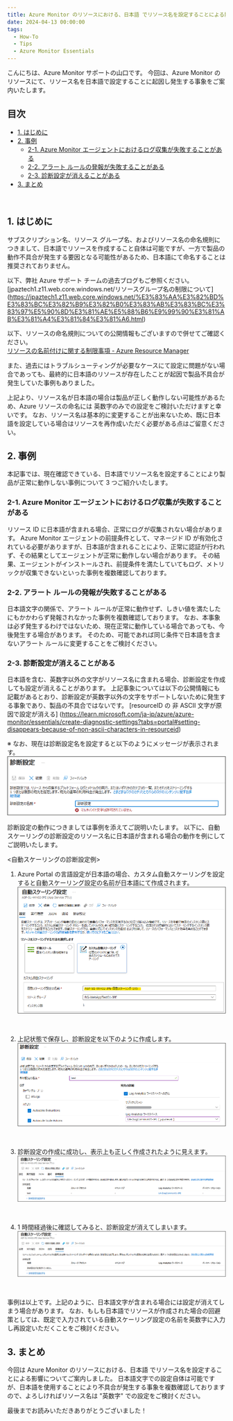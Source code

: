 ```yaml
---
title: Azure Monitor のリソースにおける、日本語 でリソース名を設定することによる影響
date: 2024-04-13 00:00:00
tags:
  - How-To
  - Tips
  - Azure Monitor Essentials
---
```


こんにちは、Azure Monitor サポートの山口です。
今回は、Azure Monitor のリソースにて、リソース名を日本語で設定することに起因し発生する事象をご案内いたします。
<br>

<!-- more -->
## 目次
- [1. はじめに](#1-はじめに)
- [2. 事例](#2-事例)
  - [2-1. Azure Monitor エージェントにおけるログ収集が失敗することがある](#2-1-AzureMonitorエージェントにおけるログ収集が失敗することがある)
  - [2-2. アラート ルールの発報が失敗することがある](#2-2-アラートルールの発報が失敗することがある)
  - [2-3. 診断設定が消えることがある](#2-3-診断設定が消えることがある)
- [3. まとめ](#3-まとめ)
<br>

## 1. はじめに
サブスクリプション名、リソース グループ名、およびリソース名の命名規則につきまして、日本語でリソースを作成すること自体は可能ですが、一方で製品の動作不具合が発生する要因となる可能性があるため、日本語にて命名することは推奨されておりません。

以下、弊社 Azure サポート チームの過去ブログもご参照ください。
[jpaztech1.z11.web.core.windows.net/リソースグループ名の制限について]<br>(https://jpaztech1.z11.web.core.windows.net/%E3%83%AA%E3%82%BD%E3%83%BC%E3%82%B9%E3%82%B0%E3%83%AB%E3%83%BC%E3%83%97%E5%90%8D%E3%81%AE%E5%88%B6%E9%99%90%E3%81%AB%E3%81%A4%E3%81%84%E3%81%A6.html)

以下、リソースの命名規則についての公開情報もございますので併せてご確認ください。<br>
[リソースの名前付けに関する制限事項 - Azure Resource Manager](https://learn.microsoft.com/ja-jp/azure/azure-resource-manager/management/resource-name-rules)

また、過去にはトラブルシューティングが必要なケースにて設定に問題がない場合であっても、最終的に日本語のリソースが存在したことが起因で製品不具合が発生していた事例もありました。

上記より、リソース名が日本語の場合は製品が正しく動作しない可能性があるため、Azure リソースの命名には 英数字のみでの設定をご検討いただけますと幸いです。
なお、リソース名は基本的に変更することが出来ないため、既に日本語を設定している場合はリソースを再作成いただく必要がある点はご留意ください。
<br>

## 2. 事例
本記事では、現在確認できている、日本語でリソース名を設定することにより製品が正常に動作しない事例について 3 つご紹介いたします。 
<br>

### 2-1. Azure Monitor エージェントにおけるログ収集が失敗することがある
リソース ID に日本語が含まれる場合、正常にログが収集されない場合があります。 
Azure Monitor エージェントの前提条件として、マネージド ID が有効化されている必要がありますが、日本語が含まれることにより、正常に認証が行われず、その結果としてエージェントが正常に動作しない場合があります。
その結果、エージェントがインストールされ、前提条件を満たしていてもログ、メトリックが収集できないといった事例を複数確認しております。
<br>

### 2-2. アラート ルールの発報が失敗することがある
日本語文字の関係で、アラート ルールが正常に動作せず、しきい値を満たしたにもかかわらず発報されなかった事例を複数確認しております。
なお、本事象は必ず発生するわけではないため、現在正常に動作している場合であっても、今後発生する場合があります。
そのため、可能であれば同じ条件で日本語を含まないアラート ルールに変更することをご検討ください。
<br>

### 2-3. 診断設定が消えることがある
日本語を含む、英数字以外の文字がリソース名に含まれる場合、診断設定を作成しても設定が消えることがあります。
上記事象については以下の公開情報にも記載があるとおり、診断設定が英数字以外の文字をサポートしないために発生する事象であり、製品の不具合ではないです。
[resourceID の 非 ASCII 文字が原因で設定が消える]
(https://learn.microsoft.com/ja-jp/azure/azure-monitor/essentials/create-diagnostic-settings?tabs=portal#setting-disappears-because-of-non-ascii-characters-in-resourceid)

※ なお、現在は診断設定名を設定すると以下のようにメッセージが表示されます。
![](./HowtoResourceIDNamingRule/png1.png)

診断設定の動作につきましては事例を添えてご説明いたします。
以下に、自動スケーリングの診断設定のリソース名に日本語が含まれる場合の動作を例にしてご説明いたします。

<自動スケーリングの診断設定例>
1. Azure Portal の言語設定が日本語の場合、カスタム自動スケーリングを設定すると自動スケーリング設定の名前が日本語にて作成されます。
![](./HowtoResourceIDNamingRule/png2.png)
<br>

2. 上記状態で保存し、診断設定を以下のように作成します。
![](./HowtoResourceIDNamingRule/png3.png)
<br>

3. 診断設定の作成に成功し、表示上も正しく作成されたように見えます。
![](./HowtoResourceIDNamingRule/png4.png)
<br>

4. 1 時間経過後に確認してみると、診断設定が消えてしまいます。
![](./HowtoResourceIDNamingRule/png5.png)
<br>

事例は以上です。上記のように、日本語文字が含まれる場合には設定が消えてしまう場合があります。
なお、もしも日本語でリソースが作成された場合の回避策としては、既定で入力されている自動スケーリング設定の名前を英数字に入力し再設定いただくことをご検討ください。
<br>

## 3. まとめ
今回は Azure Monitor のリソースにおける、日本語 でリソース名を設定することによる影響についてご案内しました。
日本語文字での設定自体は可能ですが、日本語を使用することにより不具合が発生する事象を複数確認しておりますので、よろしければリソース名は "英数字" での設定をご検討ください。

最後までお読みいただきありがとうございました！
